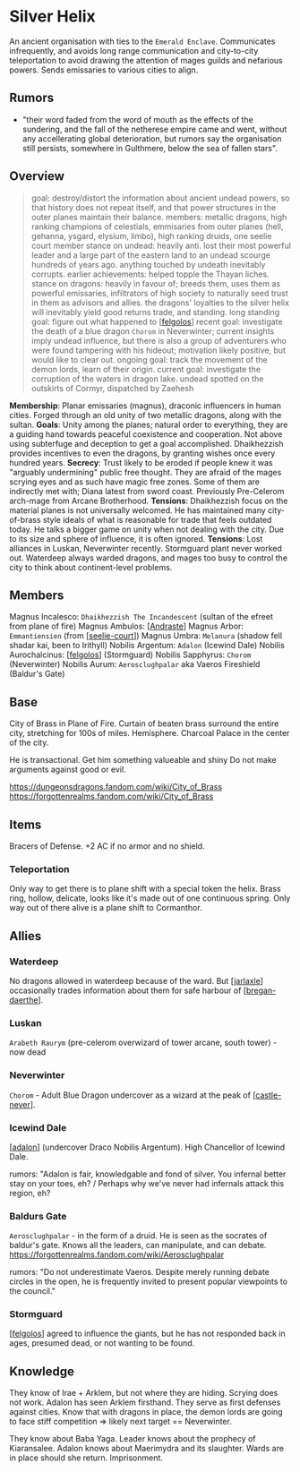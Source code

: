 # Silver Helix
An ancient organisation with ties to the `Emerald Enclave`. Communicates infrequently, and avoids long range communication and city-to-city teleportation to avoid drawing the attention of mages guilds and nefarious powers. Sends emissaries to various cities to align.

## Rumors
- "their word faded from the word of mouth as the effects of the sundering, and the fall of the netherese empire came and went, without any accellerating global deterioration, but rumors say the organisation still persists, somewhere in Gulthmere, below the sea of fallen stars".

## Overview
> goal: destroy/distort the information about ancient undead powers, so that history does not repeat itself, and that power structures in the outer planes maintain their balance.
> members: metallic dragons, high ranking champions of celestials, emmisaries from outer planes (hell, gehanna, ysgard, elysium, limbo), high ranking druids, one seelie court member
> stance on undead: heavily anti. lost their most powerful leader and a large part of the eastern land to an undead scourge hundreds of years ago. anything touched by undeath inevitably corrupts.
> earlier achievements: helped topple the Thayan liches.
> stance on dragons: heavily in favour of; breeds them, uses them as powerful emissaries, infiltrators of high society to naturally seed trust in them as advisors and allies. the dragons' loyalties to the silver helix will inevitably yield good returns trade, and standing.
> long standing goal: figure out what happened to [[felgolos]]
> recent goal: investigate the death of a blue dragon `Chorom` in Neverwinter; current insights imply undead influence, but there is also a group of adventurers who were found tampering with his hideout; motivation likely positive, but would like to clear out.
> ongoing goal: track the movement of the demon lords, learn of their origin.
> current goal: investigate the corruption of the waters in dragon lake. undead spotted on the outskirts of Cormyr, dispatched by Zaehesh

**Membership**: Planar emissaries (magnus), draconic influencers in human cities. Forged through an old unity of two metallic dragons, along with the sultan.
**Goals**: Unity among the planes; natural order to everything, they are a guiding hand towards peaceful coexistence and cooperation. Not above using subterfuge and deception to get a goal accomplished. Dhaikhezzish provides incentives to even the dragons, by granting wishes once every hundred years.
**Secrecy**: Trust likely to be eroded if people knew it was "arguably undermining" public free thought. They are afraid of the mages scrying eyes and as such have magic free zones. Some of them are indirectly met with; Diana latest from sword coast. Previously Pre-Celerom arch-mage from Arcane Brotherhood.
**Tensions**: Dhaikhezzish focus on the material planes is not universally welcomed. He has maintained many city-of-brass style ideals of what is reasonable for trade that feels outdated today. He talks a bigger game on unity when not dealing with the city. Due to its size and sphere of influence, it is often ignored.
**Tensions**: Lost alliances in Luskan, Neverwinter recently. Stormguard plant never worked out. Waterdeep always warded dragons, and mages too busy to control the city to think about continent-level problems.

## Members
Magnus Incalesco: `Dhaikhezzish The Incandescent` (sultan of the efreet from plane of fire)
Magnus Ambulos: [[Andraste]]
Magnus Arbor: `Emmantiensien` (from [[seelie-court]])
Magnus Umbra: `Melanura` (shadow fell shadar kai, been to Irithyll)
Nobilis Argentum: `Adalon` (Icewind Dale)
Nobilis Aurochalcinus: [[felgolos]] (Stormguard)
Nobilis Sapphyrus: `Chorom` (Neverwinter)
Nobilis Aurum: `Aerosclughpalar` aka Vaeros Fireshield (Baldur's Gate)

## Base
City of Brass in Plane of Fire.
Curtain of beaten brass surround the entire city, stretching for 100s of miles. Hemisphere.
Charcoal Palace in the center of the city.

He is transactional.
Get him something valueable and shiny
Do not make arguments against good or evil.

https://dungeonsdragons.fandom.com/wiki/City_of_Brass
https://forgottenrealms.fandom.com/wiki/City_of_Brass

## Items
Bracers of Defense. +2 AC if no armor and no shield.

### Teleportation
Only way to get there is to plane shift with a special token the helix.
Brass ring, hollow, delicate, looks like it's made out of one continuous spring.
Only way out of there alive is a plane shift to Cormanthor.

## Allies
### Waterdeep
No dragons allowed in waterdeep because of the ward.
But [[jarlaxle]] occasionally trades information about them for safe harbour of [[bregan-daerthe]].

### Luskan
`Arabeth Raurym` (pre-celerom overwizard of tower arcane, south tower) - now dead

### Neverwinter
`Chorom` - Adult Blue Dragon undercover as a wizard at the peak of [[castle-never]].

### Icewind Dale
[[adalon]] (undercover Draco Nobilis Argentum). High Chancellor of Icewind Dale.

rumors: "Adalon is fair, knowledgable and fond of silver. You infernal better stay on your toes, eh? / Perhaps why we've never had infernals attack this region, eh?

### Baldurs Gate
`Aerosclughpalar` - in the form of a druid. He is seen as the socrates of baldur's gate.
Knows all the leaders, can manipulate, and can debate.
https://forgottenrealms.fandom.com/wiki/Aerosclughpalar

rumors: "Do not underestimate Vaeros. Despite merely running debate circles in the open, he is frequently invited to present popular viewpoints to the council."

### Stormguard
[[felgolos]] agreed to influence the giants, but he has not responded back in ages, presumed dead, or not wanting to be found.

## Knowledge
They know of Irae + Arklem, but not where they are hiding. Scrying does not work.
Adalon has seen Arklem firsthand.
They serve as first defenses against cities. Know that with dragons in place, the demon lords are going to face stiff competition => likely next target == Neverwinter.

They know about Baba Yaga.
Leader knows about the prophecy of Kiaransalee.
Adalon knows about Maerimydra and its slaughter. Wards are in place should she return. Imprisonment.

[//begin]: # "Autogenerated link references for markdown compatibility"
[felgolos]: ../npcs/felgolos "Felgolos"
[Andraste]: ../pcs/andraste "Andraste"
[seelie-court]: ../deities/seelie-court "Seelie Court"
[jarlaxle]: ../npcs/jarlaxle "Jarlaxle"
[bregan-daerthe]: bregan-daerthe "Bregan D'aerthe"
[castle-never]: ../north/castle-never "Castle Never"
[adalon]: ../npcs/adalon "Adalon"
[//end]: # "Autogenerated link references"
